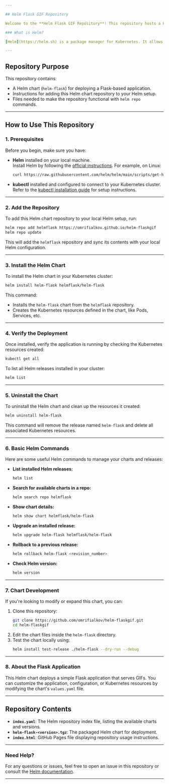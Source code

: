 ```yaml
---

## Helm Flask GIF Repository

Welcome to the **Helm Flask GIF Repository**! This repository hosts a Helm chart for deploying a Flask application that serves GIFs on a Kubernetes cluster. This chart simplifies deploying and managing the application with Helm.

### What is Helm?

[Helm](https://helm.sh) is a package manager for Kubernetes. It allows you to define, install, and manage Kubernetes applications as Helm charts. Helm charts are reusable application templates that encapsulate Kubernetes resources.

---
```


## Repository Purpose

This repository contains:
- A Helm chart (`helm-flask`) for deploying a Flask-based application.
- Instructions for adding this Helm chart repository to your Helm setup.
- Files needed to make the repository functional with `helm repo` commands.

---

## How to Use This Repository

### 1. **Prerequisites**
Before you begin, make sure you have:
- **Helm** installed on your local machine.  
  Install Helm by following the [official instructions](https://helm.sh/docs/intro/install/). For example, on Linux:
  ```bash
  curl https://raw.githubusercontent.com/helm/helm/main/scripts/get-helm-3 | bash
  ```
- **kubectl** installed and configured to connect to your Kubernetes cluster.  
  Refer to the [kubectl installation guide](https://kubernetes.io/docs/tasks/tools/) for setup instructions.

---

### 2. **Add the Repository**

To add this Helm chart repository to your local Helm setup, run:
```bash
helm repo add helmflask https://omrifialkov.github.io/helm-flaskgif
helm repo update
```

This will add the `helmflask` repository and sync its contents with your local Helm configuration.

---

### 3. **Install the Helm Chart**

To install the Helm chart in your Kubernetes cluster:
```bash
helm install helm-flask helmflask/helm-flask
```

This command:
- Installs the `helm-flask` chart from the `helmflask` repository.
- Creates the Kubernetes resources defined in the chart, like Pods, Services, etc.

---

### 4. **Verify the Deployment**

Once installed, verify the application is running by checking the Kubernetes resources created:
```bash
kubectl get all
```

To list all Helm releases installed in your cluster:
```bash
helm list
```

---

### 5. **Uninstall the Chart**

To uninstall the Helm chart and clean up the resources it created:
```bash
helm uninstall helm-flask
```

This command will remove the release named `helm-flask` and delete all associated Kubernetes resources.

---

### 6. **Basic Helm Commands**

Here are some useful Helm commands to manage your charts and releases:

- **List installed Helm releases:**
  ```bash
  helm list
  ```
- **Search for available charts in a repo:**
  ```bash
  helm search repo helmflask
  ```
- **Show chart details:**
  ```bash
  helm show chart helmflask/helm-flask
  ```
- **Upgrade an installed release:**
  ```bash
  helm upgrade helm-flask helmflask/helm-flask
  ```
- **Rollback to a previous release:**
  ```bash
  helm rollback helm-flask <revision_number>
  ```
- **Check Helm version:**
  ```bash
  helm version
  ```

---

### 7. **Chart Development**

If you're looking to modify or expand this chart, you can:
1. Clone this repository:
   ```bash
   git clone https://github.com/omrifialkov/helm-flaskgif.git
   cd helm-flaskgif
   ```
2. Edit the chart files inside the `helm-flask` directory.
3. Test the chart locally using:
   ```bash
   helm install test-release ./helm-flask --dry-run --debug
   ```

---

### 8. **About the Flask Application**

This Helm chart deploys a simple Flask application that serves GIFs. You can customize the application, configuration, or Kubernetes resources by modifying the chart's `values.yaml` file.

---

## Repository Contents

- **`index.yaml`**: The Helm repository index file, listing the available charts and versions.
- **`helm-flask-<version>.tgz`**: The packaged Helm chart for deployment.
- **`index.html`**: GitHub Pages file displaying repository usage instructions.

---

### Need Help?

For any questions or issues, feel free to open an issue in this repository or consult the [Helm documentation](https://helm.sh/docs/).

---
